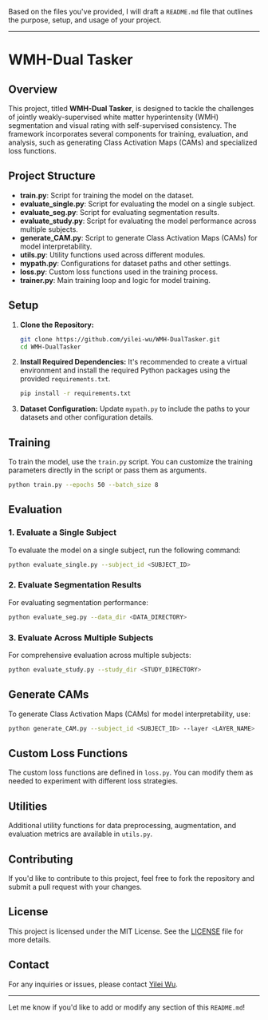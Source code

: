 Based on the files you've provided, I will draft a `README.md` file that outlines the purpose, setup, and usage of your project.

---

# WMH-Dual Tasker

## Overview

This project, titled **WMH-Dual Tasker**, is designed to tackle the challenges of jointly weakly-supervised white matter hyperintensity (WMH) segmentation and visual rating with self-supervised consistency. The framework incorporates several components for training, evaluation, and analysis, such as generating Class Activation Maps (CAMs) and specialized loss functions.

## Project Structure

- **train.py**: Script for training the model on the dataset.
- **evaluate_single.py**: Script for evaluating the model on a single subject.
- **evaluate_seg.py**: Script for evaluating segmentation results.
- **evaluate_study.py**: Script for evaluating the model performance across multiple subjects.
- **generate_CAM.py**: Script to generate Class Activation Maps (CAMs) for model interpretability.
- **utils.py**: Utility functions used across different modules.
- **mypath.py**: Configurations for dataset paths and other settings.
- **loss.py**: Custom loss functions used in the training process.
- **trainer.py**: Main training loop and logic for model training.

## Setup

1. **Clone the Repository:**
   ```bash
   git clone https://github.com/yilei-wu/WMH-DualTasker.git
   cd WMH-DualTasker
   ```

2. **Install Required Dependencies:**
   It's recommended to create a virtual environment and install the required Python packages using the provided `requirements.txt`.
   ```bash
   pip install -r requirements.txt
   ```

3. **Dataset Configuration:**
   Update `mypath.py` to include the paths to your datasets and other configuration details.

## Training

To train the model, use the `train.py` script. You can customize the training parameters directly in the script or pass them as arguments.

```bash
python train.py --epochs 50 --batch_size 8
```

## Evaluation

### 1. Evaluate a Single Subject
To evaluate the model on a single subject, run the following command:

```bash
python evaluate_single.py --subject_id <SUBJECT_ID>
```

### 2. Evaluate Segmentation Results
For evaluating segmentation performance:

```bash
python evaluate_seg.py --data_dir <DATA_DIRECTORY>
```

### 3. Evaluate Across Multiple Subjects
For comprehensive evaluation across multiple subjects:

```bash
python evaluate_study.py --study_dir <STUDY_DIRECTORY>
```

## Generate CAMs

To generate Class Activation Maps (CAMs) for model interpretability, use:

```bash
python generate_CAM.py --subject_id <SUBJECT_ID> --layer <LAYER_NAME>
```

## Custom Loss Functions

The custom loss functions are defined in `loss.py`. You can modify them as needed to experiment with different loss strategies.

## Utilities

Additional utility functions for data preprocessing, augmentation, and evaluation metrics are available in `utils.py`.

## Contributing

If you'd like to contribute to this project, feel free to fork the repository and submit a pull request with your changes.

## License

This project is licensed under the MIT License. See the [LICENSE](LICENSE) file for more details.

## Contact

For any inquiries or issues, please contact [Yilei Wu](mailto:ucs@nus.edu.sg).

---

Let me know if you'd like to add or modify any section of this `README.md`!